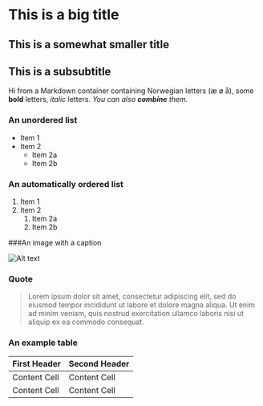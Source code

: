 # This is a big title

## This is a somewhat smaller title

## This is a subsubtitle

Hi from a Markdown container containing Norwegian letters (æ ø å), some
**bold** letters, _italic_ letters. _You can also **combine** them._

### An unordered list

* Item 1
* Item 2
    * Item 2a
    * Item 2b

### An automatically ordered list

1. Item 1
1. Item 2
     1. Item 2a
     1. Item 2b

###An image with a caption

![Alt text](./example_banner.png "Some caption")

### Quote

> Lorem ipsum dolor sit amet, consectetur adipiscing elit, sed do eiusmod
> tempor incididunt ut labore et dolore magna aliqua. Ut enim ad minim veniam,
> quis nostrud exercitation ullamco laboris nisi ut aliquip ex ea commodo consequat.

### An example table

First Header  | Second Header
------------- | -------------
Content Cell  | Content Cell
Content Cell  | Content Cell
